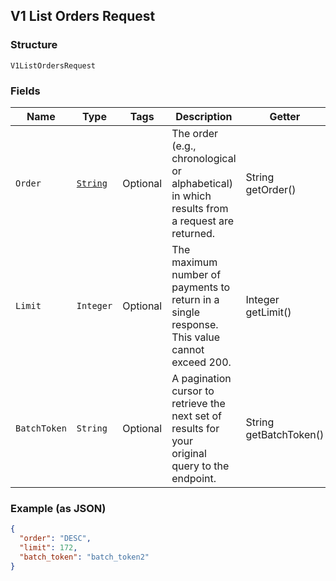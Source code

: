 ## V1 List Orders Request

### Structure

`V1ListOrdersRequest`

### Fields

| Name | Type | Tags | Description | Getter |
|  --- | --- | --- | --- | --- |
| `Order` | [`String`](/doc/models/sort-order.md) | Optional | The order (e.g., chronological or alphabetical) in which results from a request are returned. | String getOrder() |
| `Limit` | `Integer` | Optional | The maximum number of payments to return in a single response. This value cannot exceed 200. | Integer getLimit() |
| `BatchToken` | `String` | Optional | A pagination cursor to retrieve the next set of results for your<br>original query to the endpoint. | String getBatchToken() |

### Example (as JSON)

```json
{
  "order": "DESC",
  "limit": 172,
  "batch_token": "batch_token2"
}
```

